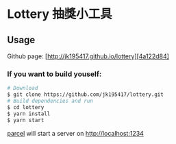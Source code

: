 # Lottery 抽獎小工具

## Usage

Github page: [http://jk195417.github.io/lottery][4a122d84]

### If you want to build youself:

```bash
# Download
$ git clone https://github.com/jk195417/lottery.git
# Build dependencies and run
$ cd lottery
$ yarn install
$ yarn start
```

[parcel][4d24957b] will start a server on [http://localhost:1234][decf0067]

[4a122d84]: http://jk195417.github.io/lottery "lottery"
[4d24957b]: https://github.com/parcel-bundler/parcel "parcel"
[decf0067]: http://localhost:1234 "parcel server"
